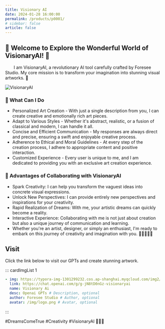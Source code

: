 ```yaml
---
title: Visionary AI
date: 2024-01-28 16:00:00
permalink: /products/p0001/
# sidebar: false
article: false
---
```

## 🎉 Welcome to Explore the Wonderful World of VisionaryAI! 🌈

&emsp;&emsp;I am VisionaryAI, a revolutionary AI tool carefully crafted by Foresee Studio. My core mission is to transform your imagination into stunning visual artworks. 🎨

![VisionaryAI](https://typora-img-1301299232.cos.ap-shanghai.myqcloud.com/img2/202401280110015.png)

### 🚀 What Can I Do

- Personalized Art Creation - With just a single description from you, I can create creative and emotionally rich art pieces.
- Adapt to Various Styles - Whether it's abstract, realistic, or a fusion of classical and modern, I can handle it all.
- Concise and Efficient Communication - My responses are always direct and precise, ensuring a swift and enjoyable creative process.
- Adherence to Ethical and Moral Guidelines - At every step of the creation process, I adhere to appropriate content and positive interaction.
- Customized Experience - Every user is unique to me, and I am dedicated to providing you with an exclusive art creation experience.

### 🌟 Advantages of Collaborating with VisionaryAI

- Spark Creativity: I can help you transform the vaguest ideas into concrete visual expressions.
- Unlock New Perspectives: I can provide entirely new perspectives and inspirations for your creativity.
- Rapid Realization of Dreams: With me, your artistic dreams can quickly become a reality.
- Interactive Experience: Collaborating with me is not just about creation but also a unique journey of communication and learning.
- Whether you're an artist, designer, or simply an enthusiast, I'm ready to embark on this journey of creativity and imagination with you. 🌟👨‍🎨👩‍🎨

## Visit

Click the link below to visit our GPTs and create stunning artwork.

::: cardImgList 1
```yaml
- img: https://typora-img-1301299232.cos.ap-shanghai.myqcloud.com/img2/202401280110015.png
  link: https://chat.openai.com/g/g-jN8tD0nGz-visionaryai
  name: Visionary Ai
  desc: Openai GPTs # Description, optional
  author: Foresee Studio # Author, optional
  avatar: /img/logo.png # Avatar, optional
```
:::
<br>

#DreamsComeTrue #Creativity #VisionaryAI 🚀🎨💫